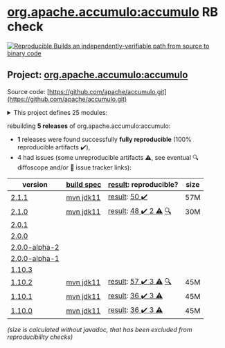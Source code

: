 [org.apache.accumulo:accumulo](https://central.sonatype.com/artifact/org.apache.accumulo/accumulo/2.1.1/versions) RB check
=======

[![Reproducible Builds](https://reproducible-builds.org/images/logos/rb.svg) an independently-verifiable path from source to binary code](https://reproducible-builds.org/)

## Project: [org.apache.accumulo:accumulo](https://central.sonatype.com/artifact/org.apache.accumulo/accumulo/2.1.1/versions)

Source code: [https://github.com/apache/accumulo.git](https://github.com/apache/accumulo.git)

<details><summary>This project defines 25 modules:</summary>

* [org.apache.accumulo:accumulo](https://central.sonatype.com/artifact/org.apache.accumulo/accumulo/2.1.1)
* [org.apache.accumulo:accumulo-compaction-coordinator](https://central.sonatype.com/artifact/org.apache.accumulo/accumulo-compaction-coordinator/2.1.1)
* [org.apache.accumulo:accumulo-compactor](https://central.sonatype.com/artifact/org.apache.accumulo/accumulo-compactor/2.1.1)
* [org.apache.accumulo:accumulo-core](https://central.sonatype.com/artifact/org.apache.accumulo/accumulo-core/2.1.1)
* [org.apache.accumulo:accumulo-docs](https://central.sonatype.com/artifact/org.apache.accumulo/accumulo-docs/2.1.1)
* [org.apache.accumulo:accumulo-examples-simple](https://central.sonatype.com/artifact/org.apache.accumulo/accumulo-examples-simple/2.1.1)
* [org.apache.accumulo:accumulo-fate](https://central.sonatype.com/artifact/org.apache.accumulo/accumulo-fate/2.1.1)
* [org.apache.accumulo:accumulo-gc](https://central.sonatype.com/artifact/org.apache.accumulo/accumulo-gc/2.1.1)
* [org.apache.accumulo:accumulo-hadoop-mapreduce](https://central.sonatype.com/artifact/org.apache.accumulo/accumulo-hadoop-mapreduce/2.1.1)
* [org.apache.accumulo:accumulo-iterator-test-harness](https://central.sonatype.com/artifact/org.apache.accumulo/accumulo-iterator-test-harness/2.1.1)
* [org.apache.accumulo:accumulo-manager](https://central.sonatype.com/artifact/org.apache.accumulo/accumulo-manager/2.1.1)
* [org.apache.accumulo:accumulo-master](https://central.sonatype.com/artifact/org.apache.accumulo/accumulo-master/2.1.1)
* [org.apache.accumulo:accumulo-maven-plugin](https://central.sonatype.com/artifact/org.apache.accumulo/accumulo-maven-plugin/2.1.1)
* [org.apache.accumulo:accumulo-minicluster](https://central.sonatype.com/artifact/org.apache.accumulo/accumulo-minicluster/2.1.1)
* [org.apache.accumulo:accumulo-monitor](https://central.sonatype.com/artifact/org.apache.accumulo/accumulo-monitor/2.1.1)
* [org.apache.accumulo:accumulo-native](https://central.sonatype.com/artifact/org.apache.accumulo/accumulo-native/2.1.1)
* [org.apache.accumulo:accumulo-project](https://central.sonatype.com/artifact/org.apache.accumulo/accumulo-project/2.1.1)
* [org.apache.accumulo:accumulo-proxy](https://central.sonatype.com/artifact/org.apache.accumulo/accumulo-proxy/2.1.1)
* [org.apache.accumulo:accumulo-server-base](https://central.sonatype.com/artifact/org.apache.accumulo/accumulo-server-base/2.1.1)
* [org.apache.accumulo:accumulo-shell](https://central.sonatype.com/artifact/org.apache.accumulo/accumulo-shell/2.1.1)
* [org.apache.accumulo:accumulo-start](https://central.sonatype.com/artifact/org.apache.accumulo/accumulo-start/2.1.1)
* [org.apache.accumulo:accumulo-test](https://central.sonatype.com/artifact/org.apache.accumulo/accumulo-test/2.1.1)
* [org.apache.accumulo:accumulo-trace](https://central.sonatype.com/artifact/org.apache.accumulo/accumulo-trace/2.1.1)
* [org.apache.accumulo:accumulo-tracer](https://central.sonatype.com/artifact/org.apache.accumulo/accumulo-tracer/2.1.1)
* [org.apache.accumulo:accumulo-tserver](https://central.sonatype.com/artifact/org.apache.accumulo/accumulo-tserver/2.1.1)
</details>

rebuilding **5 releases** of org.apache.accumulo:accumulo:
- **1** releases were found successfully **fully reproducible** (100% reproducible artifacts :heavy_check_mark:),
- 4 had issues (some unreproducible artifacts :warning:, see eventual :mag: diffoscope and/or :memo: issue tracker links):

| version | [build spec](/BUILDSPEC.md) | [result](https://reproducible-builds.org/docs/jvm/): reproducible? | size |
| -- | --------- | ------ | -- |
| [2.1.1](https://central.sonatype.com/artifact/org.apache.accumulo/accumulo/2.1.1/pom) | [mvn jdk11](accumulo-2.1.1.buildspec) | [result](accumulo-project-2.1.1.buildinfo): [50 :heavy_check_mark: ](accumulo-project-2.1.1.buildcompare) | 57M |
| [2.1.0](https://central.sonatype.com/artifact/org.apache.accumulo/accumulo/2.1.0/pom) | [mvn jdk11](accumulo-2.1.0.buildspec) | [result](accumulo-project-2.1.0.buildinfo): [48 :heavy_check_mark:  2 :warning:](accumulo-project-2.1.0.buildcompare) [:mag:](accumulo-project-2.1.0.diffoscope) | 30M |
| [2.0.1](https://central.sonatype.com/artifact/org.apache.accumulo/accumulo/2.0.1/pom) | | | |
| [2.0.0](https://central.sonatype.com/artifact/org.apache.accumulo/accumulo/2.0.0/pom) | | | |
| [2.0.0-alpha-2](https://central.sonatype.com/artifact/org.apache.accumulo/accumulo/2.0.0-alpha-2/pom) | | | |
| [2.0.0-alpha-1](https://central.sonatype.com/artifact/org.apache.accumulo/accumulo/2.0.0-alpha-1/pom) | | | |
| [1.10.3](https://central.sonatype.com/artifact/org.apache.accumulo/accumulo/1.10.3/pom) | | | |
| [1.10.2](https://central.sonatype.com/artifact/org.apache.accumulo/accumulo/1.10.2/pom) | [mvn jdk11](accumulo-1.10.2.buildspec) | [result](accumulo-project-1.10.2.buildinfo): [57 :heavy_check_mark:  3 :warning:](accumulo-project-1.10.2.buildcompare) [:mag:](accumulo-project-1.10.2.diffoscope) | 45M |
| [1.10.1](https://central.sonatype.com/artifact/org.apache.accumulo/accumulo/1.10.1/pom) | [mvn jdk11](accumulo-1.10.1.buildspec) | [result](accumulo-maven-plugin-1.10.1.buildinfo): [36 :heavy_check_mark:  3 :warning:](accumulo-maven-plugin-1.10.1.buildcompare) | 45M |
| [1.10.0](https://central.sonatype.com/artifact/org.apache.accumulo/accumulo/1.10.0/pom) | [mvn jdk11](accumulo-1.10.0.buildspec) | [result](accumulo-maven-plugin-1.10.0.buildinfo): [36 :heavy_check_mark:  3 :warning:](accumulo-maven-plugin-1.10.0.buildcompare) | 45M |

<i>(size is calculated without javadoc, that has been excluded from reproducibility checks)</i>
